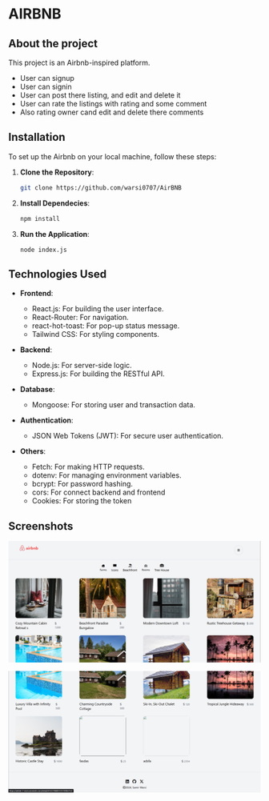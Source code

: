 # AIRBNB 

## About the project

This project is an Airbnb-inspired platform.
- User can signup
- User can signin
- User can post there listing, and edit and delete it
- User can rate the listings with rating and some comment
- Also rating owner cand edit and delete there comments


## Installation 

To set up the Airbnb on your local machine, follow these steps:

1. **Clone the Repository**:
    ```bash
    git clone https://github.com/warsi0707/AirBNB
    ```

2. **Install Dependecies**:
    ```bash
    npm install
    ```

3. **Run the Application**:
    ```
    node index.js
    ```


## Technologies Used

- **Frontend**:
  - React.js: For building the user interface.
  - React-Router: For navigation.
  - react-hot-toast: For pop-up status message.
  - Tailwind CSS: For styling components.


- **Backend**:
  - Node.js: For server-side logic.
  - Express.js: For building the RESTful API.

- **Database**:
  - Mongoose: For storing user and transaction data.

- **Authentication**:
  - JSON Web Tokens (JWT): For secure user authentication.

- **Others**:
  - Fetch: For making HTTP requests.
  - dotenv: For managing environment variables.
  - bcrypt: For password hashing.
  - cors: For connect backend and frontend
  - Cookies: For storing the token


## Screenshots

![alt text]({B5DBCDE3-A7F1-497F-98F0-1FC8D4F5A9FD}.png)

![alt text]({E306B630-7241-4D1E-B525-53AE2A1C4B79}.png)